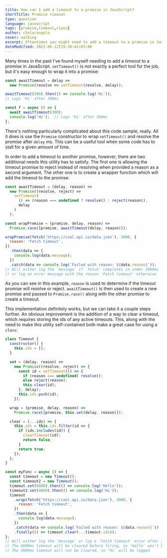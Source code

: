 ```yaml
---
title: How can I add a timeout to a promise in JavaScript?
shortTitle: Promise timeout
type: question
language: javascript
tags: [promise,timeout,class]
author: chalarangelo
cover: walking
excerpt: Oftentimes you might need to add a timeout to a promise in JavaScript. Learn how to do this and more in this short guide.
dateModified: 2021-06-12T19:30:41+03:00
---
```


Many times in the past I've found myself needing to add a timeout to a promise in JavaScript. `setTimeout()` is not exactly a perfect tool for the job, but it's easy enough to wrap it into a promise:

```js
const awaitTimeout = delay =>
  new Promise(resolve => setTimeout(resolve, delay));

awaitTimeout(300).then(() => console.log('Hi'));
// Logs 'Hi' after 300ms

const f = async () => {
  await awaitTimeout(300);
  console.log('Hi');  // Logs 'Hi' after 300ms
};
```

There's nothing particularly complicated about this code sample, really. All it does is use the `Promise` constructor to wrap `setTimeout()` and resolve the promise after `delay` ms. This can be a useful tool when some code has to stall for a given amount of time.

In order to add a timeout to another promise, however, there are two additional needs this utility has to satisfy. The first one is allowing the timeout promise to reject instead of resolving when provided a reason as a second argument. The other one is to create a wrapper function which will add the timeout to the promise:

```js
const awaitTimeout = (delay, reason) =>
  new Promise((resolve, reject) =>
    setTimeout(
      () => (reason === undefined ? resolve() : reject(reason)),
      delay
    )
  );

const wrapPromise = (promise, delay, reason) =>
  Promise.race([promise, awaitTimeout(delay, reason)]);

wrapPromise(fetch('https://cool.api.io/data.json'), 3000, {
  reason: 'Fetch timeout',
})
  .then(data => {
    console.log(data.message);
  })
  .catch(data => console.log(`Failed with reason: ${data.reason}`));
// Will either log the `message` if `fetch` completes in under 3000ms
// or log an error message with the reason 'Fetch timeout' otherwise
```

As you can see in this example, `reason` is used to determine if the timeout promise will resolve or reject. `awaitTimeout()` is then used to create a new promise and passed to `Promise.race()` along with the other promise to create a timeout.

This implementation definitely works, but we can take it a couple steps further. An obvious improvement is the addition of a way to clear a timeout, which requires storing the ids of any active timeouts. This, along with the need to make this utility self-contained both make a great case for using a `class`:

```js
class Timeout {
  constructor() {
    this.ids = [];
  }

  set = (delay, reason) =>
    new Promise((resolve, reject) => {
      const id = setTimeout(() => {
        if (reason === undefined) resolve();
        else reject(reason);
        this.clear(id);
      }, delay);
      this.ids.push(id);
    });

  wrap = (promise, delay, reason) =>
    Promise.race([promise, this.set(delay, reason)]);

  clear = (...ids) => {
    this.ids = this.ids.filter(id => {
      if (ids.includes(id)) {
        clearTimeout(id);
        return false;
      }
      return true;
    });
  };
}

const myFunc = async () => {
  const timeout = new Timeout();
  const timeout2 = new Timeout();
  timeout.set(6000).then(() => console.log('Hello'));
  timeout2.set(4000).then(() => console.log('Hi'));
  timeout
    .wrap(fetch('https://cool.api.io/data.json'), 3000, {
      reason: 'Fetch timeout',
    })
    .then(data => {
      console.log(data.message);
    })
    .catch(data => console.log(`Failed with reason: ${data.reason}`))
    .finally(() => timeout.clear(...timeout.ids));
};
// Will either log the `message` or log a 'Fetch timeout' error after 3000ms
// The 6000ms timeout will be cleared before firing, so 'Hello' won't be logged
// The 4000ms timeout will not be cleared, so 'Hi' will be logged
```